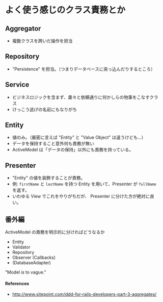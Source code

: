 よく使う感じのクラス責務とか
===

Aggregator
---

- 複数クラスを跨いだ操作を担当

Repository
---

- "Persistence" を担当。（つまりデータベースに突っ込んだりするところ）

Service
---

- ビジネスロジックを含まず、粛々と依頼通りに何かしらの物事をこなすクラス
- けっこう逃げの名前にもなりがち

Entity
---

- 値のみ。（厳密に言えば "Entity" と "Value Object" は違うけども…）
- データを保持すること意外何も責務が無い
- ActiveModel は「データの保持」以外にも責務を持っている。

Presenter
---

- "Entity" の値を装飾することが責務。
- 例: `firstName` と `lastName` を持つ Entity を用いて、Presenter が `fullName` を返す。
- いわゆる View でこれをやりがちだが、 Presenter に分けた方が絶対に良い。

番外編
---

ActiveModel の責務を明示的に分ければどうなるか

* Entity
* Validator
* Repository
* Observer (Callbacks)
* (DatabaseAdapter)

"Model is to vague."

#### References

- http://www.sitepoint.com/ddd-for-rails-developers-part-3-aggregates/
